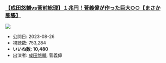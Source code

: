 ### [【成田悠輔vs菅前総理】１兆円！菅義偉が作った巨大○○【まさか膨脹】](https://www.youtube.com/watch?v=45E9JOZbcX4)
[![](https://img.youtube.com/vi/45E9JOZbcX4/sddefault.jpg)](https://www.youtube.com/watch?v=45E9JOZbcX4)
-   公開日: 2023-08-26
-   視聴数: 753,284
-   **いいね数: 10,480**
-   出演者: [成田悠輔](/rehacq_fan/people/成田悠輔 "wikilink"), 菅義偉
